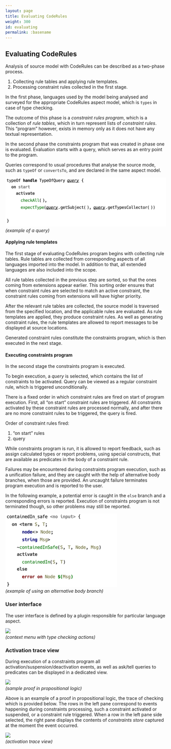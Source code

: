 ```yaml
---
layout: page
title: Evaluating CodeRules
weight: 300
id: evaluating
permalink: :basename
---
```


## Evaluating CodeRules

Analysis of source model with CodeRules can be described as a two-phase process.

1. Collecting rule tables and applying rule templates.
2. Processing constraint rules collected in the first stage.

In the first phase, languages used by the model being analysed and surveyed for the appropriate CodeRules aspect model, which is `types` in case of type checking.

The outcome of this phase is a *constraint rules program*, which is a collection of *rule tables*, which in turn represent lists of *constraint rules*. This “program” however, exists in memory only as it does not have any textual representation.

In the second phase the constraints program that was created in phase one is evaluated. Evaluation starts with a query, which serves as an entry point to the program. 

Queries correspond to usual procedures that analyse the source mode, such as `typeOf` or `convertsTo`, and are declared in the same aspect model.

![](img/overview-typeofq-550.png)  
_(example of a query)_

#### Applying rule templates

The first stage of evaluating CodeRules program begins with collecting rule tables. Rule tables are collected from corresponding aspects of all languages imported into the model. In addition to that, all extended languages are also included into the scope.

All rule tables collected in the previous step are sorted, so that the ones coming from extensions appear earlier. This sorting order ensures that when constraint rules are selected to match an active constraint, the constraint rules coming from extensions will have higher priority.

After the relevant rule tables are collected, the source model is traversed from the specified location, and the applicable rules are evaluated. As rule templates are applied, they produce constraint rules. As well as generating constraint rules, the rule templates are allowed to report messages to be displayed at source locations.

Generated constraint rules constitute the constraints program, which is then executed in the next stage.

#### Executing constraints program

In the second stage the constraints program is executed.

To begin execution, a *query* is selected, which contains the list of constraints to be activated. Query can be viewed as a regular constraint rule, which is triggered unconditionally.

There is a fixed order in which constraint rules are fired on start of program execution. First, all “on start” constraint rules are triggered. All constraints activated by these constraint rules are processed normally, and after there are no more constraint rules to be triggered, the query is fired.

Order of constraint rules fired:

1. “on start” rules
2. query

While constraints program is run, it is allowed to report feedback, such as assign calculated types or report problems, using special constructs, that are available as predicates in the body of a constraint rule.

Failures may be encountered during constraints program execution, such as a unification failure, and they are caught with the help of alternative body branches, when those are provided. An uncaught failure terminates program execution and is reported to the user.

In the following example, a potential error is caught in the `else` branch and a corresponding errors is reported. Execution of constraints program is not terminated though, so other problems may still be reported.

![](img/eval-alt-350.png)  
_(example of using an alternative body branch)_

### User interface

The user interface is defined by a plugin responsible for particular language aspect.

![](img/eval-menu-snapshot.png)  
_(context menu with type checking actions)_

### Activation trace view

During execution of a constraints program all activation/suspension/deactivation events, as well as ask/tell queries to predicates can be displayed in a dedicated view.

![](img/eval-proof-350.png)  
_(sample proof in propositional logic)_

Above is an example of a proof in propositional logic, the trace of checking which is provided below. The rows in the left pane correspond to events happening during constraints processing, such a constraint activated or suspended, or a constraint rule triggered. When a row in the left pane side selected, the right pane displays the contents of *constraints store* captured at the moment the event occurred.

![](img/eval-atrace-snapshot.png)  
_(activation trace view)_
